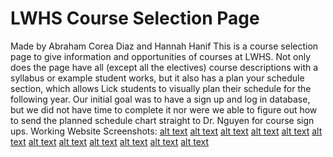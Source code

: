 # LWHS Course Selection Page
Made by Abraham Corea Diaz and Hannah Hanif
This is a course selection page to give information and opportunities of courses at LWHS. Not only does the page have all (except all the electives) course descriptions with a syllabus or example student works, but it also has a plan your schedule section, which allows Lick students to visually plan their schedule for the following year. Our initial goal was to have a sign up and log in database, but we did not have time to complete it nor were we able to figure out how to send the planned schedule chart straight to Dr. Nguyen for course sign ups.
Working Website Screenshots:
[alt text](https://cloud.githubusercontent.com/assets/24575008/26281289/ef1bd056-3da7-11e7-87cd-b41e98cc6aec.png)
[alt text](https://cloud.githubusercontent.com/assets/24575008/26281297/0935c2ee-3da8-11e7-8c2f-d53fb2c9721c.png)
[alt text](https://cloud.githubusercontent.com/assets/24575008/26281298/0b82c9fc-3da8-11e7-8a8c-254e2aa134c6.png)
[alt text](https://cloud.githubusercontent.com/assets/24575008/26281299/0ece7a98-3da8-11e7-990b-5195983d8afe.png)
[alt text](https://cloud.githubusercontent.com/assets/24575008/26281300/11f0bed4-3da8-11e7-8390-649fce5862ac.png)
[alt text](https://cloud.githubusercontent.com/assets/24575008/26281317/66b1ef06-3da8-11e7-9b96-27e8c90786a6.png)
[alt text](https://cloud.githubusercontent.com/assets/24575008/26281319/6aeb64b2-3da8-11e7-9441-85a711483c71.png)
[alt text](https://cloud.githubusercontent.com/assets/24575008/26281320/6e7d0d92-3da8-11e7-9c9a-096b02b51553.png)
[alt text](https://cloud.githubusercontent.com/assets/24575008/26281321/70078bb0-3da8-11e7-939d-55ff626df96b.png)
[alt text](https://cloud.githubusercontent.com/assets/24575008/26281322/72f9ab6e-3da8-11e7-8dec-1233ea3e98a8.png)
[alt text](https://cloud.githubusercontent.com/assets/24575008/26281323/77a237f8-3da8-11e7-9f8e-176168465879.png)
[alt text](https://cloud.githubusercontent.com/assets/24575008/26281326/7c3183aa-3da8-11e7-9900-ab7b52e6dd98.png)